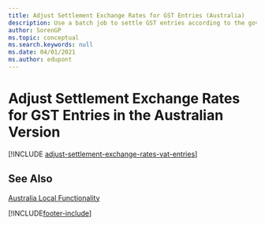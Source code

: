 ```yaml
---
title: Adjust Settlement Exchange Rates for GST Entries (Australia)
description: Use a batch job to settle GST entries according to the government exchange rate in the Australian version of Business Central.
author: SorenGP
ms.topic: conceptual
ms.search.keywords: null
ms.date: 04/01/2021
ms.author: edupont
---
```

# <a name="adjust-settlement-exchange-rates-for-vat-entries-in-the-australian-version"></a><a name="adjust-settlement-exchange-rates-for-vat-entries-in-the-australian-version"></a><a name="adjust-settlement-exchange-rates-for-vat-entries-in-the-australian-version"></a>Adjust Settlement Exchange Rates for GST Entries in the Australian Version

[!INCLUDE [adjust-settlement-exchange-rates-vat-entries](../includes/AUNZ/adjust-settlement-exchange-rates-vat-entries.md)]

## <a name="see-also"></a><a name="see-also"></a><a name="see-also"></a>See Also

[Australia Local Functionality](australia-local-functionality.md)  


[!INCLUDE[footer-include](../../includes/footer-banner.md)]
